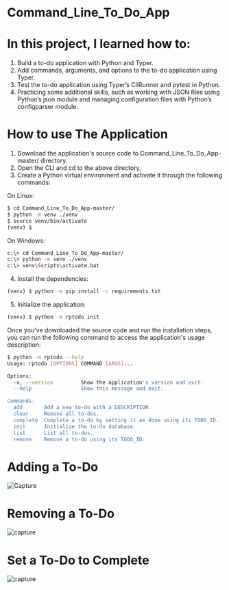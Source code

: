 # Command_Line_To_Do_App

# In this project, I learned how to:

1. Build a to-do application with Python and Typer.
2. Add commands, arguments, and options to the to-do application using Typer.
3. Test the to-do application using Typer’s CliRunner and pytest in Python.
4. Practicing some additional skills, such as working with JSON files using Python’s json module and managing configuration files with Python’s configparser module.

# How to use The Application

1. Download the application's source code to Command_Line_To_Do_App-master/ directory.
2. Open the CLI and cd to the above directory.
3. Create a Python virtual environment and activate it through the following commands:

On Linux:
```bash
$ cd Command_Line_To_Do_App-master/
$ python -m venv ./venv
$ source venv/bin/activate
(venv) $
```
On Windows:
```bash
c:\> cd Command_Line_To_Do_App-master/
c:\> python -m venv ./venv
c:\> venv\Scripts\activate.bat
```
4. Install the dependencies:
```bash
(venv) $ python -m pip install -r requirements.txt
```
5. Initialize the application:
```bash
(venv) $ python -m rptodo init
```


Once you've downloaded the source code and run the installation steps, you can run the following command to access the application's usage description:
```bash
$ python -m rptodo --help
Usage: rptodo [OPTIONS] COMMAND [ARGS]...

Options:
  -v, --version         Show the application's version and exit.
  --help                Show this message and exit.

Commands:
  add       Add a new to-do with a DESCRIPTION.
  clear     Remove all to-dos.
  complete  Complete a to-do by setting it as done using its TODO_ID.
  init      Initialize the to-do database.
  list      List all to-dos.
  remove    Remove a to-do using its TODO_ID.
```
# Adding a To-Do
![Capture](https://user-images.githubusercontent.com/67745487/173221017-4dd028cb-c886-4f30-916c-441bb2f2738e.png)

# Removing a To-Do
![capture](https://user-images.githubusercontent.com/67745487/173221165-7de16900-eac2-484f-a398-f63bb436f0c8.png)

# Set a To-Do to Complete
![capture](https://user-images.githubusercontent.com/67745487/173221020-66b151ae-7077-4058-9f65-abab114cddc5.png)
